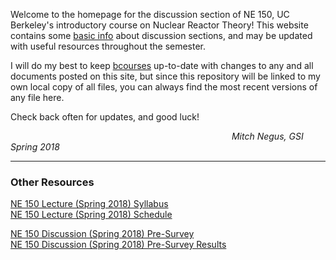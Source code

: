 Welcome to the homepage for the discussion section of NE 150, UC Berkeley's introductory course on Nuclear Reactor Theory!
This website contains some [basic info](NE150-Disc_2018_Syllabus.md) about discussion sections, and may be updated with useful resources throughout the semester.

I will do my best to keep [bcourses](https://bcourses.berkeley.edu/courses/1468265/files/folder/Discussion%20Section) up-to-date with changes to any and all documents posted on this site, but since this repository will be linked to my own local copy of all files, you can always find the most recent versions of any file here.

Check back often for updates, and good luck! 

&emsp;&emsp;&emsp;&emsp;&emsp;&emsp;&emsp;&emsp;&emsp;&emsp;&emsp;&emsp;&emsp;&emsp;&emsp;&emsp;&emsp;&emsp;&emsp;&emsp;&emsp;&emsp;&emsp;&emsp;&emsp;  _Mitch Negus, GSI Spring 2018_

---

### Other Resources
[NE 150 Lecture (Spring 2018) Syllabus](NE150_2018_Syllabus.pdf)  
[NE 150 Lecture (Spring 2018) Schedule](NE150_2018_Schedule.pdf)

[NE 150 Discussion (Spring 2018) Pre-Survey](https://goo.gl/forms/1gLAzCfnptbH8Cki1)  
[NE 150 Discussion (Spring 2018) Pre-Survey Results](surveys/presurvey_2018.md)
